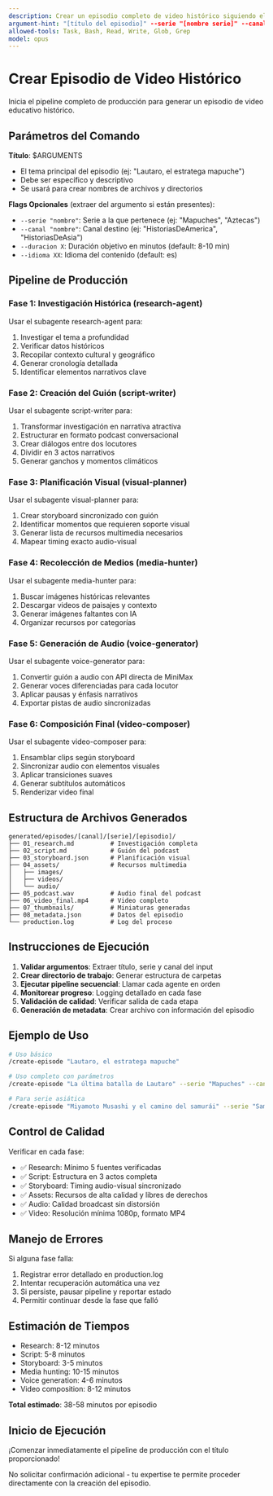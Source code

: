```yaml
---
description: Crear un episodio completo de video histórico siguiendo el pipeline de producción automatizado
argument-hint: "[título del episodio]" --serie "[nombre serie]" --canal "[canal destino]"
allowed-tools: Task, Bash, Read, Write, Glob, Grep
model: opus
---
```


# Crear Episodio de Video Histórico

Inicia el pipeline completo de producción para generar un episodio de video educativo histórico.

## Parámetros del Comando

**Título**: $ARGUMENTS
- El tema principal del episodio (ej: "Lautaro, el estratega mapuche")
- Debe ser específico y descriptivo
- Se usará para crear nombres de archivos y directorios

**Flags Opcionales** (extraer del argumento si están presentes):
- `--serie "nombre"`: Serie a la que pertenece (ej: "Mapuches", "Aztecas")
- `--canal "nombre"`: Canal destino (ej: "HistoriasDeAmerica", "HistoriasDeAsia")
- `--duracion X`: Duración objetivo en minutos (default: 8-10 min)
- `--idioma XX`: Idioma del contenido (default: es)

## Pipeline de Producción

### Fase 1: Investigación Histórica (research-agent)
Usar el subagente research-agent para:
1. Investigar el tema a profundidad
2. Verificar datos históricos
3. Recopilar contexto cultural y geográfico
4. Generar cronología detallada
5. Identificar elementos narrativos clave

### Fase 2: Creación del Guión (script-writer)
Usar el subagente script-writer para:
1. Transformar investigación en narrativa atractiva
2. Estructurar en formato podcast conversacional
3. Crear diálogos entre dos locutores
4. Dividir en 3 actos narrativos
5. Generar ganchos y momentos climáticos

### Fase 3: Planificación Visual (visual-planner)
Usar el subagente visual-planner para:
1. Crear storyboard sincronizado con guión
2. Identificar momentos que requieren soporte visual
3. Generar lista de recursos multimedia necesarios
4. Mapear timing exacto audio-visual

### Fase 4: Recolección de Medios (media-hunter)
Usar el subagente media-hunter para:
1. Buscar imágenes históricas relevantes
2. Descargar videos de paisajes y contexto
3. Generar imágenes faltantes con IA
4. Organizar recursos por categorías

### Fase 5: Generación de Audio (voice-generator)
Usar el subagente voice-generator para:
1. Convertir guión a audio con API directa de MiniMax
2. Generar voces diferenciadas para cada locutor
3. Aplicar pausas y énfasis narrativos
4. Exportar pistas de audio sincronizadas

### Fase 6: Composición Final (video-composer)
Usar el subagente video-composer para:
1. Ensamblar clips según storyboard
2. Sincronizar audio con elementos visuales
3. Aplicar transiciones suaves
4. Generar subtítulos automáticos
5. Renderizar video final

## Estructura de Archivos Generados

```
generated/episodes/[canal]/[serie]/[episodio]/
├── 01_research.md          # Investigación completa
├── 02_script.md            # Guión del podcast
├── 03_storyboard.json      # Planificación visual
├── 04_assets/              # Recursos multimedia
│   ├── images/
│   ├── videos/
│   └── audio/
├── 05_podcast.wav          # Audio final del podcast
├── 06_video_final.mp4      # Video completo
├── 07_thumbnails/          # Miniaturas generadas
├── 08_metadata.json        # Datos del episodio
└── production.log          # Log del proceso
```

## Instrucciones de Ejecución

1. **Validar argumentos**: Extraer título, serie y canal del input
2. **Crear directorio de trabajo**: Generar estructura de carpetas
3. **Ejecutar pipeline secuencial**: Llamar cada agente en orden
4. **Monitorear progreso**: Logging detallado en cada fase
5. **Validación de calidad**: Verificar salida de cada etapa
6. **Generación de metadata**: Crear archivo con información del episodio

## Ejemplo de Uso

```bash
# Uso básico
/create-episode "Lautaro, el estratega mapuche"

# Uso completo con parámetros
/create-episode "La última batalla de Lautaro" --serie "Mapuches" --canal "HistoriasDeAmerica" --duracion 12

# Para serie asiática
/create-episode "Miyamoto Musashi y el camino del samurái" --serie "Samurais Legendarios" --canal "HistoriasDeAsia"
```

## Control de Calidad

Verificar en cada fase:
- ✅ Research: Mínimo 5 fuentes verificadas
- ✅ Script: Estructura en 3 actos completa
- ✅ Storyboard: Timing audio-visual sincronizado
- ✅ Assets: Recursos de alta calidad y libres de derechos
- ✅ Audio: Calidad broadcast sin distorsión
- ✅ Video: Resolución mínima 1080p, formato MP4

## Manejo de Errores

Si alguna fase falla:
1. Registrar error detallado en production.log
2. Intentar recuperación automática una vez
3. Si persiste, pausar pipeline y reportar estado
4. Permitir continuar desde la fase que falló

## Estimación de Tiempos

- Research: 8-12 minutos
- Script: 5-8 minutos
- Storyboard: 3-5 minutos
- Media hunting: 10-15 minutos
- Voice generation: 4-6 minutos
- Video composition: 8-12 minutos

**Total estimado**: 38-58 minutos por episodio

## Inicio de Ejecución

¡Comenzar inmediatamente el pipeline de producción con el título proporcionado!

No solicitar confirmación adicional - tu expertise te permite proceder directamente con la creación del episodio.